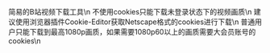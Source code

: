 简易的B站视频下载工具\n
不使用cookies只能下载未登录状态下的视频画质\n
建议使用浏览器插件Cookie-Editor获取Netscape格式的cookies进行下载\n
普通用户只能下载到最高1080p画质，如果需要1080p60以上的画质需要大会员账号的cookies\n
